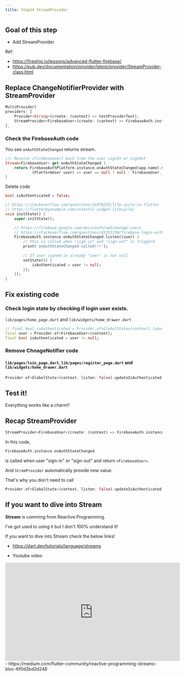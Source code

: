 ```yaml
---
title: Step14 StreamProvider
---
```


## Goal of this step
- Add StreamProvider

Ref:

- https://fireship.io/lessons/advanced-flutter-firebase/
- https://pub.dev/documentation/provider/latest/provider/StreamProvider-class.html

## Replace ChangeNotifierProvider with StreamProvider

```dart {4} title="lib/main.dart"
MultiProvider(
providers: [
	Provider<String>(create: (context) => testProviderText),
	StreamProvider<FirebaseUser>(create: (context) => FirebaseAuth.instance.onAuthStateChanged)
],
```

### Check the FirebaseAuth code
You see `onAuthStateChanged` returns stream.
```dart title="firebase_auth-0.15.4/lib/src/firebase_auth.dart"
/// Receive [FirebaseUser] each time the user signIn or signOut
Stream<FirebaseUser> get onAuthStateChanged {
	return FirebaseAuthPlatform.instance.onAuthStateChanged(app.name).map(
			(PlatformUser user) => user == null ? null : FirebaseUser._(user, app));
}
```

Delete code
```dart title="lib/main.dart"
bool isAuthenticated = false;

// https://stackoverflow.com/questions/41479255/life-cycle-in-flutter
// https://flutterbyexample.com/stateful-widget-lifecycle/
void initState() {
	super.initState();

	// https://firebase.google.com/docs/auth/web/manage-users
	// https://stackoverflow.com/questions/45353730/firebase-login-with-flutter-using-onauthstatechanged
	FirebaseAuth.instance.onAuthStateChanged.listen((user) {
		// This is called when "sign-in" and "sign-out" is triggerd
		print('onAuthStateChanged called!!!');
		
		// If user signed-in already "user" is not null
		setState(() {
			isAuthenticated = user != null;
		});
	});
}
```

## Fix existing code
###  Check login state by checking if login user exists.
`lib/pages/home_page.dart` and `lib/widgets/home_drawer.dart`
```dart
// final bool isAuthenticated = Provider.of<GlobalState>(context).isAuthenticated;
final user = Provider.of<FirebaseUser>(context);
final bool isAuthenticated = user != null;
```

### Remove ChnageNotifier code
#### `lib/pages/loin_page.dart`, `lib/pages/register_page.dart` and `lib/widgets/home_drawer.dart`
```dart
Provider.of<GlobalState>(context, listen: false).updateIsAuthenticated(true or false);
```

## Test it!
Everything works like a charm!!


## Recap StreamProvider
```dart
StreamProvider<FirebaseUser>(create: (context) => FirebaseAuth.instance.onAuthStateChanged)
```
In this code, 

```dart
FirebaseAuth.instance.onAuthStateChanged
```
is called when user "sign-in" or "sign-out" and return `<FirebaseUser>`.

And `StremProvider` automatically provide new value.

That's why you don't need to call 

```dart
Provider.of<GlobalState>(context, listen: false).updateIsAuthenticated(true or false);
```

## If you want to dive into Stream
**Stream** is comming from Reactive Programming.

I've got used to using it but I don't 100% understand it!

If you want to dive into Stream check the below links!

- https://dart.dev/tutorials/language/streams

- Youtube video
<div class="videoWrapper">
	<iframe width="560" height="315" src="https://www.youtube.com/embed/nQBpOIHE4eE?start=69" frameborder="0" allow="accelerometer; autoplay; encrypted-media; gyroscope; picture-in-picture" allowfullscreen></iframe>
</div>
- https://medium.com/flutter-community/reactive-programming-streams-bloc-6f0d2bd2d248